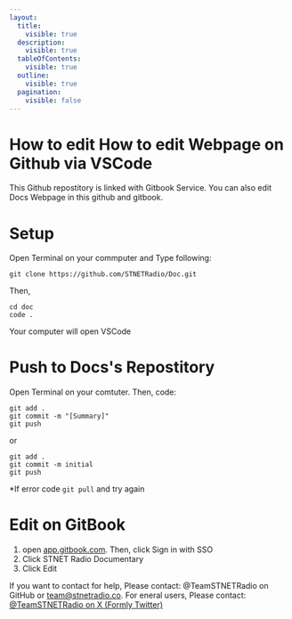 ```yaml
---
layout:
  title:
    visible: true
  description:
    visible: true
  tableOfContents:
    visible: true
  outline:
    visible: true
  pagination:
    visible: false
---
```


# How to edit How to edit Webpage on Github via VSCode

This Github repostitory is linked with Gitbook Service. You can also edit Docs Webpage in this github and gitbook.

# Setup
  Open Terminal on your commputer and Type following:
```
git clone https://github.com/STNETRadio/Doc.git
```
Then,
```
cd doc
code .
```
Your computer will open VSCode

# Push to Docs's Repostitory
  Open Terminal on your comtuter. Then, code:
  ```
  git add .
  git commit -m "[Summary]"
  git push
  ```
  or
  ```
  git add .
  git commit -m initial
  git push
  ```

  *If error code `git pull` and try again

# Edit on GitBook
1. open [app.gitbook.com](https://app.gitbook.com "GitBook workspeace Page"). Then, click Sign in with SSO
2. Click STNET Radio Documentary
3. Click Edit


If you want to contact for help, Please contact: @TeamSTNETRadio on GitHub or [team@stnetradio.co](team@stnetradio.co "Team STNET Radio Email"). For eneral users, Please contact: [@TeamSTNETRadio on X (Formly Twitter)](https://x.com/teamstnetradio "Team STNET Radio on X")
